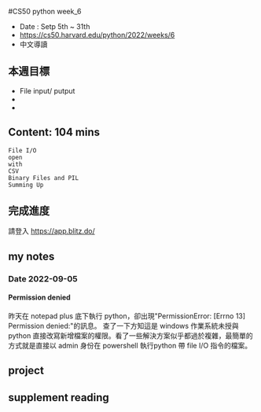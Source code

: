 #CS50 python week_6
- Date : Setp 5th ~ 31th
- https://cs50.harvard.edu/python/2022/weeks/6
- 中文導讀

## 本週目標
- File input/ putput
-  
- 

## Content:  104 mins

    File I/O
    open
    with
    CSV
    Binary Files and PIL
    Summing Up

     

## 完成進度
請登入 https://app.blitz.do/



## my notes
### Date 2022-09-05

#### Permission denied 
昨天在 notepad plus 底下執行 python，卻出現"PermissionError: [Errno 13] Permission denied:"的訊息。
查了一下方知這是 windows 作業系統未授與 python 直接改寫新增檔案的權限。看了一些解決方案似乎都過於複雜，最簡單的方式就是直接以 admin 身份在 powershell 執行python 帶 file I/O 指令的檔案。





## project
 

## supplement reading 



